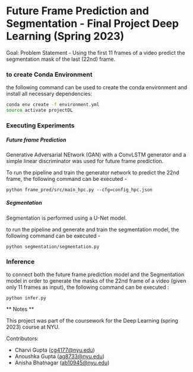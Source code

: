 # Future Frame Prediction and Segmentation - Final Project Deep Learning (Spring 2023)

Goal:
Problem Statement - Using the first 11 frames of a video predict the segmentation mask of the last (22nd) frame.

### to create Conda Environment 

the following command can be used to create the conda environment and install all necessary dependencies:
```bash
conda env create -f environment.yml
source activate projectDL
```

### Executing Experiments

##### Future frame Prediction
Generative Adversarial NEtwork (GAN) with a ConvLSTM generator and a simple linear discriminator was used for future frame prediction.

To run the pipeline and train the generator network to predict the 22nd frame, the following command can be executed - 

```
python frame_pred/src/main_hpc.py --cfg=config_hpc.json
```

##### Segmentation
Segmentation is performed using a U-Net model. 

to run the pipeline and generate and train the segmentation model, the following command can be executed -

```
python segmentation/segmentation.py
```
### Inference
to connect both the future frame prediction model and the Segmentation model in order to generate the masks of the 22nd frame of a video (given only 11 frames as input), the following command can be executed : 

```
python infer.py
```

** Notes **

This project was part of the coursework for the Deep Learning (spring 2023) course at NYU.

Contributors:
* Charvi Gupta (cg4177@nyu.edu)
* Anoushka Gupta (ag8733@nyu.edu)
* Anisha Bhatnagar (ab10945@nyu.edu)
